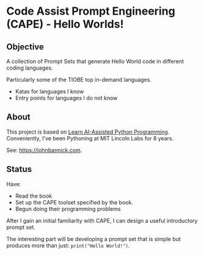 # Code Assist Prompt Engineering (<strong>CAPE</strong>) - Hello Worlds!
## Objective
A collection of Prompt Sets that generate Hello World code in different coding languages.

Particularly some of the TIOBE top in-demand languages.

* Katas for languages I know
* Entry points for languages I do not know

## About

This project is based on <a href="https://www.manning.com/books/learn-ai-assisted-python-programming">Learn AI-Assisted Python Programming</a>.  
Conveniently, I've been Pythoning at MIT Lincoln Labs for 8 years.

See: <a href="https://johnbannick.com/pg_prompt/jb_prompt_proj_01.html">https://johnbannick.com</a>.

## Status

Have:

* Read the book
* Set up the CAPE toolset specified by the book.
* Begun doing their programming problems

After I gain an initial familiarity with CAPE, I can design a useful introductory prompt set.

The interesting part will be developing a prompt set that is simple but produces more than just: <code>print("Hello World!")</code>.
